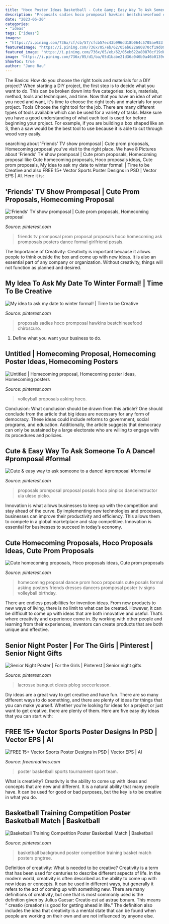 ```yaml
---
title: "Hoco Poster Ideas Basketball - Cute &amp; Easy Way To Ask Someone To A Dance! #promposal #formal #"
description: "Proposals sadies hoco promposal hawkins bestchinesefood chiroscuro"
date: "2023-06-20"
categories:
- "ideas"
tags: ["ideas"]
images:
- "https://i.pinimg.com/736x/cf/cb/57/cfcb57ec43b996dd18b064c5705ae933.jpg"
featuredImage: "https://i.pinimg.com/736x/05/eb/62/05eb622a80870cf19d0964dc441d7301.jpg"
featured_image: "https://i.pinimg.com/736x/05/eb/62/05eb622a80870cf19d0964dc441d7301.jpg"
image: "https://i.pinimg.com/736x/05/d1/ba/05d1babe21d36a046b9a46b0139e2d11.jpg"
ShowToc: true
author: "June Rau"
---
```



The Basics: How do you choose the right tools and materials for a DIY project?
When starting a DIY project, the first step is to decide what you want to do. This can be broken down into five categories: tools, materials, method, tools and techniques, and time. Now that you have an idea of what you need and want, it's time to choose the right tools and materials for your project.
Tools
Choose the right tool for the job. There are many different types of tools available which can be used for a variety of tasks. Make sure you have a good understanding of what each tool is used for before beginning your project. For example, if you are building a box shaped like an S, then a saw would be the best tool to use because it is able to cut through wood very easily.

	

		
searching about &#039;Friends&#039; TV show promposal | Cute prom proposals, Homecoming proposal you've visit to the right place. We have 8 Pictures about &#039;Friends&#039; TV show promposal | Cute prom proposals, Homecoming proposal like Cute homecoming proposals, Hoco proposals ideas, Cute prom proposals, My idea to ask my date to winter formal! | Time to be Creative and also FREE 15+ Vector Sports Poster Designs in PSD | Vector EPS | AI. Here it is:
		
    
## &#039;Friends&#039; TV Show Promposal | Cute Prom Proposals, Homecoming Proposal

<img loading=lazy src="https://i.pinimg.com/736x/6d/c8/94/6dc894ee8dffac41427d46ba94228201.jpg" onerror="this.onerror=null;this.src='https://tse2.mm.bing.net/th?id=OIP.nYO3qaVAeAv7ZeXwbGcgugHaJ2&amp;pid=15.1';" alt="&#039;Friends&#039; TV show promposal | Cute prom proposals, Homecoming proposal">

_Source: pinterest.com_

>friends tv promposal prom proposal proposals hoco homecoming ask promposals posters dance formal girlfriend posals. 

	

The Importance of Creativity:
Creativity is important because it allows people to think outside the box and come up with new ideas. It is also an essential part of any company or organization. Without creativity, things will not function as planned and desired.

    
## My Idea To Ask My Date To Winter Formal! | Time To Be Creative

<img loading=lazy src="https://s-media-cache-ak0.pinimg.com/736x/ac/99/e7/ac99e72b17ddcbaae5e17a723703ea08.jpg" onerror="this.onerror=null;this.src='https://tse1.mm.bing.net/th?id=OIP.yyXcmoDoG0tIKpumBzPahAHaJ3&amp;pid=15.1';" alt="My idea to ask my date to winter formal! | Time to be Creative">

_Source: pinterest.com_

>proposals sadies hoco promposal hawkins bestchinesefood chiroscuro. 

	

1. Define what you want your business to do.

    
## Untitled | Homecoming Proposal, Homecoming Poster Ideas, Homecoming Posters

<img loading=lazy src="https://i.pinimg.com/736x/05/d1/ba/05d1babe21d36a046b9a46b0139e2d11.jpg" onerror="this.onerror=null;this.src='https://tse1.mm.bing.net/th?id=OIP.Y9-Q1WfFsOQaC6mI9lBx-wHaHa&amp;pid=15.1';" alt="Untitled | Homecoming proposal, Homecoming poster ideas, Homecoming posters">

_Source: pinterest.com_

>volleyball proposals asking hoco. 

	

Conclusion: What conclusion should be drawn from this article?
One should conclude from the article that big ideas are necessary for any form of democracy. These ideas could include reforms to government, social programs, and education. Additionally, the article suggests that democracy can only be sustained by a large electorate who are willing to engage with its procedures and policies.

    
## Cute &amp; Easy Way To Ask Someone To A Dance! #promposal #formal #

<img loading=lazy src="https://i.pinimg.com/736x/cf/cb/57/cfcb57ec43b996dd18b064c5705ae933.jpg" onerror="this.onerror=null;this.src='https://tse1.mm.bing.net/th?id=OIP.RJIfVOz0sXoyMZRz7sE07AHaNL&amp;pid=15.1';" alt="Cute &amp; easy way to ask someone to a dance! #promposal #formal #">

_Source: pinterest.com_

>proposals promposal proposal posals hoco pinpics danceinstructor ula uleso picko. 

	

Innovation is what allows businesses to keep up with the competition and stay ahead of the curve. By implementing new technologies and processes, businesses can improve their productivity and efficiency. This allows them to compete in a global marketplace and stay competitive. Innovation is essential for businesses to succeed in today’s economy.

    
## Cute Homecoming Proposals, Hoco Proposals Ideas, Cute Prom Proposals

<img loading=lazy src="https://i.pinimg.com/736x/05/eb/62/05eb622a80870cf19d0964dc441d7301.jpg" onerror="this.onerror=null;this.src='https://tse4.mm.bing.net/th?id=OIP.jNGfyKMkdikcbTzhFizfsQHaJ4&amp;pid=15.1';" alt="Cute homecoming proposals, Hoco proposals ideas, Cute prom proposals">

_Source: pinterest.com_

>homecoming proposal dance prom hoco proposals cute posals formal asking posters friends dresses dancers promposal poster tv signs volleyball birthday. 

	

There are endless possibilities for invention ideas. From new products to new ways of living, there is no limit to what can be created. However, it can be difficult to come up with ideas that are both innovative and useful. That’s where creativity and experience come in. By working with other people and learning from their experiences, inventors can create products that are both unique and effective.

    
## Senior Night Poster | For The Girls | Pinterest | Senior Night Gifts

<img loading=lazy src="https://i.pinimg.com/736x/28/5c/28/285c2841f0093d3211321b742ec1cc6a--senior-poster-ideas-sports-soccer-senior-night-posters.jpg?b=t" onerror="this.onerror=null;this.src='https://tse4.mm.bing.net/th?id=OIP.nZpZL4CQukNMwPxLg_ZMUQAAAA&amp;pid=15.1';" alt="Senior Night Poster | For the Girls | Pinterest | Senior night gifts">

_Source: pinterest.com_

>lacrosse banquet cleats pblog soccerlesson. 

	

Diy ideas are a great way to get creative and have fun. There are so many different ways to do something, and there are plenty of ideas for things that you can make yourself. Whether you’re looking for ideas for a project or just want to get creative, there are plenty of them. Here are five easy diy ideas that you can start with: 

    
## FREE 15+ Vector Sports Poster Designs In PSD | Vector EPS | AI

<img loading=lazy src="https://images.freecreatives.com/wp-content/uploads/2015/09/basketball-tournament-poster.jpg" onerror="this.onerror=null;this.src='https://tse3.mm.bing.net/th?id=OIP.Otv1jtrzBdxLYCfHjlUDugHaKx&amp;pid=15.1';" alt="FREE 15+ Vector Sports Poster Designs in PSD | Vector EPS | AI">

_Source: freecreatives.com_

>poster basketball sports tournament sport team. 

	

What is creativity?
Creativity is the ability to come up with ideas and concepts that are new and different. It is a natural ability that many people have. It can be used for good or bad purposes, but the key is to be creative in what you do.

    
## Basketball Training Competition Poster Basketball Match | Basketball

<img loading=lazy src="https://i.pinimg.com/736x/f7/41/a9/f741a9222c6bbee487211fd7c0dfe5eb.jpg" onerror="this.onerror=null;this.src='https://tse2.mm.bing.net/th?id=OIP.aY44ejBhItRw5cTd60iJogHaLH&amp;pid=15.1';" alt="Basketball Training Competition Poster Basketball Match | Basketball">

_Source: pinterest.com_

>basketball background poster competition training basket match posters pngtree. 

	

Definition of creativity: What is needed to be creative?
Creativity is a term that has been used for centuries to describe different aspects of life. In the modern world, creativity is often described as the ability to come up with new ideas or concepts. It can be used in different ways, but generally it refers to the act of coming up with something new. There are many definitions of creativity, but one that is most commonly used is the definition given by Julius Caesar: Creatio est ad astrae bonum. This means “ creatio (creation) is good for getting ahead in life.” The definition also includes the idea that creativity is a mental state that can be found when people are working on their own and are not influenced by anyone else.

